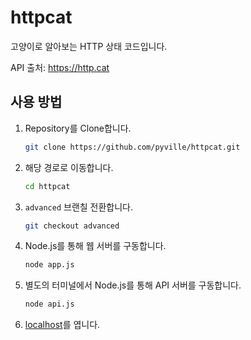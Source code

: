 # httpcat

고양이로 알아보는 HTTP 상태 코드입니다.

API 출처: https://http.cat

## 사용 방법

1. Repository를 Clone합니다.
    ```bash
    git clone https://github.com/pyville/httpcat.git
    ```
2. 해당 경로로 이동합니다.
    ```bash
    cd httpcat
    ```
3. `advanced` 브랜칠 전환합니다.
    ```bash
    git checkout advanced
    ```
4. Node.js를 통해 웹 서버를 구동합니다.
    ```bash
    node app.js
    ```
5. 별도의 터미널에서 Node.js를 통해 API 서버를 구동합니다.
    ```bash
    node api.js
    ```
6. [localhost](http://127.0.0.1:8888/)를 엽니다.
